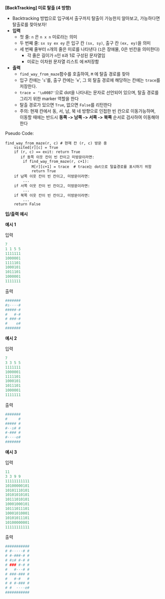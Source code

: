 **[BackTracking] 미로 탈출 (4 방향)**

- Backtracking 방법으로 입구에서 출구까지 탈출이 가능한지 알아보고, 가능하다면 탈출로를 찾아보자!
- **입력**
    - 첫 줄: `n` 은 `n x n` 미로라는 의미
    - 두 번째 줄: `sx sy ex ey` 은 입구 칸 `(sx, sy)`, 출구 칸 `(ex, ey)`을 의미
    - 세 번째 줄부터 `n`개의 줄은 미로를 나타낸다 (`1`은 장애물, 0은 빈칸을 의미한다)
        - 각 줄은 길이가 `n`인 `0`과 1로 구성된 문자열임
        - 미로는 이차원 문자열 리스트 에 `M`저장함
- **출력**
    - `find_way_from_maze`함수를 호출하여, `M` 에 탈출 경로를 찾아
    - 입구 칸에는 '`s`'를, 출구 칸에는 '`e`', 그 외 탈출 경로에 해당하는 칸에는 `trace`를 저장한다.
    - `trace = '\u00B7'`으로 dot을 나타내는 문자로 선언되어 있으며, 탈출 경로를 그리기 위한 marker 역할을 한다
    - 탈출 경로가 있으면 `True`, 없으면 `False`를 리턴한다
    - 주의: 현재 칸에서 동, 서, 남, 북 네 방향으로 인접한 빈 칸으로 이동가능하며, 이동할 때에는 반드시 **동쪽 -> 남쪽 -> 서쪽 -> 북쪽** 순서로 검사하여 이동해야 한다

Pseudo Code:
```
find_way_from_maze(r, c) # 현재 칸 (r, c) 방문 중
	visited[r][c] = True
	if (r, c) == exit: return True
	   if 동쪽 이웃 칸이 빈 칸이고 미방문이라면:
		if find_way_from_maze(r, c+1):
			M[r][c+1] = trace  # trace는 dot으로 탈출경로를 표시하기 위함
			return True
	if 남쪽 이웃 칸이 빈 칸이고, 미방문이라면:
		...
	if 서쪽 이웃 칸이 빈 칸이고, 미방문이라면:
		...
	if 북쪽 이웃 칸이 빈 칸이고, 미방문이라면:
		...
	return False
```

**입/출력 예시**

**예시 1**

입력

```python
7
1 1 5 5
1111111
1000001
1111101
1000101
1011101
1000001
1111111
```

출력

```python
#######
#s····#
#####·#
#   #·#
# ###·#
#    e#
#######
```

**예시 2**

입력

```python
7
3 3 5 5
1111111
1000001
1111101
1000101
1011101
1000001
1111111
```

출력

```python
#######
#     #
##### #
#··s# #
#·### #
#····e#
#######
```

**예시 3**

입력

```python
11
3 3 9 9
11111111111
10100000101
10101110101
10101010101
10111010101
10001000101
10111011101
10001010001
10101011101
10100000001
11111111111
```

출력

```python
###########
# #·····# #
# #·###·# #
# #s# #·# #
# ### #·# #
#   #···# #
# ###·### #
#   #·#   #
# # #·### #
# #  ····e#
###########
```

